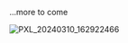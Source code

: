 ...more to come

![PXL_20240310_162922466](https://github.com/daniel-dunning/daniel-dunning.github.io/assets/68135537/3bd82aa0-6515-4cb2-a1d3-9f6232c9bb8b)

